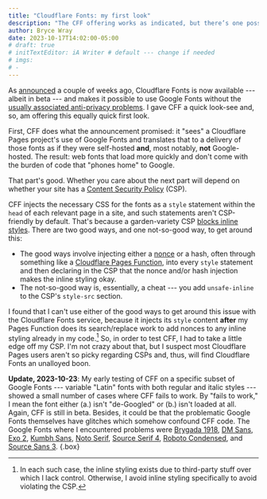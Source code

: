 ```yaml
---
title: "Cloudflare Fonts: my first look"
description: "The CFF offering works as indicated, but there’s one possible gotcha to consider."
author: Bryce Wray
date: 2023-10-17T14:02:00-05:00
# draft: true
# initTextEditor: iA Writer # default --- change if needed
# imgs:
# -
---
```


As [announced](https://blog.cloudflare.com/cloudflare-fonts-enhancing-website-privacy-speed/) a couple of weeks ago, Cloudflare Fonts is now available --- albeit in beta --- and makes it possible to use Google Fonts without the [usually associated anti-privacy problems](/posts/2020/08/google-fonts-privacy/). I gave CFF a quick look-see and, so, am offering this equally quick first look.

<!--more-->

First, CFF does what the announcement promised: it "sees" a Cloudflare Pages project's use of Google Fonts and translates that to a delivery of those fonts as if they were self-hosted **and**, most notably, **not** Google-hosted. The result: web fonts that load more quickly and don't come with the burden of code that "phones home" to Google.

That part's good. Whether you care about the next part will depend on whether your site has a [Content Security Policy](https://content-security-policy.com) (CSP).

CFF injects the necessary CSS for the fonts as a `style` statement within the `head` of each relevant page in a site, and such statements aren't CSP-friendly by default. That's because a garden-variety CSP [blocks inline styles](https://content-security-policy.com/examples/allow-inline-style/). There are two good ways, and one not-so-good way, to get around this:

- The good ways involve injecting either a [nonce](https://content-security-policy.com/nonce/) or a hash, often through something like a [Cloudflare Pages Function](https://developers.cloudflare.com/pages/platform/functions/#functions), into every `style` statement and then declaring in the CSP that the nonce and/or hash injection makes the inline styling okay.
- The not-so-good way is, essentially, a cheat --- you add `unsafe-inline` to the CSP's `style-src` section.

I found that I can't use either of the good ways to get around this issue with the Cloudflare Fonts service, because it injects its `style` content **after** my Pages Function does its search/replace work to add nonces to any inline styling already in my code.[^inline] So, in order to test CFF, I had to take a little edge off my CSP. I'm not crazy about that, but I suspect most Cloudflare Pages users aren't so picky regarding CSPs and, thus, will find Cloudflare Fonts an unalloyed boon.

[^inline]: In each such case, the inline styling exists due to third-party stuff over which I lack control. Otherwise, I avoid inline styling specifically to avoid violating the CSP.

**Update, 2023-10-23**: My early testing of CFF on a specific subset of Google Fonts --- variable "Latin" fonts with both regular and italic styles --- showed a small number of cases where CFF fails to work. By "fails to work," I mean the font either (a.) isn't "de-Googled" or (b.) isn't loaded at all. Again, CFF is still in beta. Besides, it could be that the problematic Google Fonts themselves have glitches which somehow confound CFF code. The Google Fonts where I encountered problems were [Brygada 1918](https://fonts.google.com/specimen/Brygada+1918), [DM Sans](https://fonts.google.com/specimen/DM+Sans), [Exo 2](https://fonts.google.com/specimen/Exo+2), [Kumbh Sans](https://fonts.google.com/specimen/Kumbh+Sans), [Noto Serif](https://fonts.google.com/noto/specimen/Noto+Serif), [Source Serif 4](https://fonts.google.com/specimen/Source+Serif+4), [Roboto Condensed](https://fonts.google.com/specimen/Roboto+Condensed), and [Source Sans 3](https://fonts.google.com/specimen/Source+Sans+3).
{.box}

